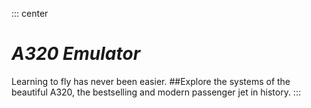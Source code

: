 ::: center

# _A320 Emulator_

Learning to fly has never been easier.
##Explore the systems of the beautiful A320, the bestselling and modern passenger jet in history.
:::

